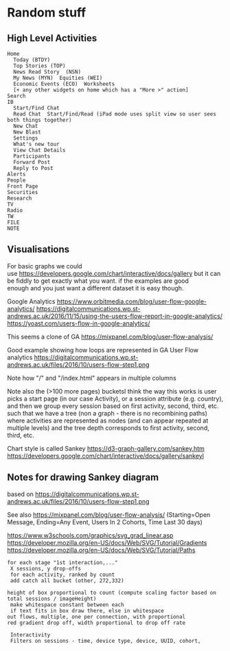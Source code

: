 # Random stuff

## High Level Activities
```
Home  
  Today (BTDY)
  Top Stories (TOP)
  News Read Story  (NSN) 
  My News (MYN)  Equities (WEI)
  Economic Events (ECO)  Worksheets   
  [+ any other widgets on home which has a "More >" action]
Search
IB
  Start/Find Chat
  Read Chat  Start/Find/Read (iPad mode uses split view so user sees both things together)
  New Chat
  New Blast
  Settings
  What's new tour
  View Chat Details
  Participants
  Forward Post
  Reply to Post
Alerts
People
Front Page
Securities
Research
TV
Radio
TW
FILE
NOTE
```

## Visualisations

For basic graphs we could use https://developers.google.com/chart/interactive/docs/gallery but it can be fiddly to get exactly what you want. if the examples are good enough and you just want a different dataset it is easy though.

Google Analytics
https://www.orbitmedia.com/blog/user-flow-google-analytics/
https://digitalcommunications.wp.st-andrews.ac.uk/2016/11/15/using-the-users-flow-report-in-google-analytics/
https://yoast.com/users-flow-in-google-analytics/

This seems a clone of GA
https://mixpanel.com/blog/user-flow-analysis/

Good example showing how loops are represented in GA User Flow analytics
https://digitalcommunications.wp.st-andrews.ac.uk/files/2016/10/users-flow-step1.png

Note how "/" and "/index.html" appears in multiple columns

Note also the (>100 more pages) bucketsI think the way this works is user picks a start page (in our case Activity), or a session attribute (e.g. country), and then we group every session based on first activity, second, third, etc. such that we have a tree (non a graph - there is no recombining paths) where activities are represented as nodes (and can appear repeated at multiple levels) and the tree depth corresponds to first activity, second, third, etc.

Chart style is called Sankey
https://d3-graph-gallery.com/sankey.htm
https://developers.google.com/chart/interactive/docs/gallery/sankeyl




## Notes for drawing Sankey diagram

based on https://digitalcommunications.wp.st-andrews.ac.uk/files/2016/10/users-flow-step1.png

See also https://mixpanel.com/blog/user-flow-analysis/ (Starting=Open Message, Ending=Any Event, Users In 2 Cohorts, Time Last 30 days)

https://www.w3schools.com/graphics/svg_grad_linear.asp
https://developer.mozilla.org/en-US/docs/Web/SVG/Tutorial/Gradients
https://developer.mozilla.org/en-US/docs/Web/SVG/Tutorial/Paths
```
for each stage "1st interaction,..."
 X sessions, y drop-offs
 for each activity, ranked by count
 add catch all bucket (other, 272,332)

height of box proportional to count (compute scaling factor based on total sessions / imageHeight)
 make whitespace constant between each
 if text fits in box draw there, else in whitespace
out flows, multiple, one per connection, with proportional 
red gradient drop off, width proportional to drop off rate

 Interactivity
 Filters on sessions - time, device type, device, UUID, cohort, 
```
